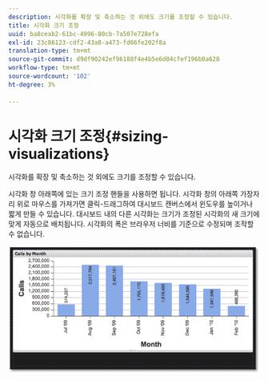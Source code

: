 ```yaml
---
description: 시각화를 확장 및 축소하는 것 외에도 크기를 조정할 수 있습니다.
title: 시각화 크기 조정
uuid: ba8ceab2-61bc-4996-80cb-7a507e728efa
exl-id: 23c86123-cdf2-43a8-a473-fd66fe202f8a
translation-type: tm+mt
source-git-commit: d9df90242ef96188f4e4b5e6d04cfef196b0a628
workflow-type: tm+mt
source-wordcount: '102'
ht-degree: 3%

---
```


# 시각화 크기 조정{#sizing-visualizations}

시각화를 확장 및 축소하는 것 외에도 크기를 조정할 수 있습니다.

시각화 창 아래쪽에 있는 크기 조정 핸들을 사용하면 됩니다. 시각화 창의 아래쪽 가장자리 위로 마우스를 가져가면 클릭-드래그하여 대시보드 캔버스에서 윈도우를 높이거나 짧게 만들 수 있습니다. 대시보드 내의 다른 시각화는 크기가 조정된 시각화의 새 크기에 맞게 자동으로 배치됩니다. 시각화의 폭은 브라우저 너비를 기준으로 수정되며 조작할 수 없습니다.

![](assets/size_visual.png)

